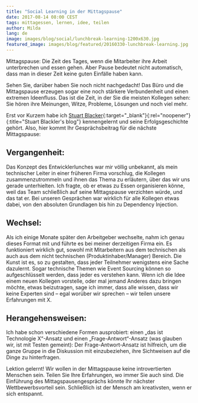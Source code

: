 ```yaml
---
title: "Social Learning in der Mittagspause"
date: 2017-08-14 08:00 CEST
tags: mittagessen, lernen, idee, teilen
author: Milda
lang: de
image: images/blog/social/lunchbreak-learning-1200x630.jpg
featured_image: images/blog/featured/20160330-lunchbreak-learning.jpg
---
```


Mittagspause: Die Zeit des Tages, wenn die Mitarbeiter ihre Arbeit unterbrechen und essen gehen. Aber Pause bedeutet nicht automatisch, dass man in dieser Zeit keine guten Einfälle haben kann.

Sehen Sie, darüber haben Sie noch nicht nachgedacht! Das Büro und die Mittagspause erzeugen sogar eine noch stärkere Verbundenheit und einen extremen Ideenfluss. Das ist die Zeit, in der Sie die meisten Kollegen sehen: Sie hören ihre Meinungen, Witze, Probleme, Lösungen und noch viel mehr.

Erst vor Kurzem habe ich [Stuart Blacker](https://im5tu.io/){:target="_blank"}{:rel="noopener"}{:title="Stuart Blackler's blog"} kennengelernt und seine Erfolgsgeschichte gehört. Also, hier kommt Ihr Gesprächsbeitrag für die nächste Mittagspause:

## Vergangenheit:

Das Konzept des Entwicklerlunches war mir völlig unbekannt, als mein technischer Leiter in einer früheren Firma vorschlug, die Kollegen zusammenzutrommeln und ihnen das Thema zu erläutern, über das wir uns gerade unterhielten. Ich fragte, ob er etwas zu Essen organisieren könne, weil das Team schließlich auf seine Mittagspause verzichten würde, und das tat er. Bei unseren Gesprächen war wirklich für alle Kollegen etwas dabei, von den absoluten Grundlagen bis hin zu Dependency Injection.

## Wechsel:

Als ich einige Monate später den Arbeitgeber wechselte, nahm ich genau dieses Format mit und führte es bei meiner derzeitigen Firma ein. Es funktioniert wirklich gut, sowohl mit Mitarbeitern aus dem technischen als auch aus dem nicht technischen (Produktinhaber/Manager) Bereich. Die Kunst ist es, so zu gestalten, dass jeder Teilnehmer wenigstens eine Sache dazulernt. Sogar technische Themen wie Event Sourcing können so aufgeschlüsselt werden, dass jeder es verstehen kann. Wenn ich die Idee einem neuen Kollegen vorstelle, oder mal jemand Anderes dazu bringen möchte, etwas beizutragen, sage ich immer, dass alle wissen, dass wir keine Experten sind – egal worüber wir sprechen – wir teilen unsere Erfahrungen mit X.

## Herangehensweisen:

Ich habe schon verschiedene Formen ausprobiert: einen „das ist Technologie X“-Ansatz und einen „Frage-Antwort“-Ansatz (was glauben wir, ist mit Testen gemeint): Der Frage-Antwort-Ansatz ist hilfreich, um die ganze Gruppe in die Diskussion mit einzubeziehen, ihre Sichtweisen auf die Dinge zu hinterfragen.

Lektion gelernt! Wir wollen in der Mittagspause keine introvertierten Menschen sein. Teilen Sie Ihre Erfahrungen, wo immer Sie auch sind. Die Einführung des Mittagspausengesprächs könnte Ihr nächster Wettbewerbsvorteil sein. Schließlich ist der Mensch am kreativsten, wenn er sich entspannt.
